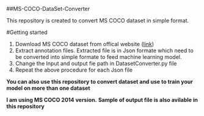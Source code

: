 ##MS-COCO-DataSet-Converter

This repository is created to convert MS COCO dataset in simple format.

#Getting started 
1. Download MS COCO dataset from offical website ([link](https://cocodataset.org/ "link"))
2. Extract annotation files. Extracted file is in Json formate which need to be converted into simple formate to feed machine learning model.
3. Change the Input and output fie path in DatasetConverter.py file 
4. Repeat the above procedure for each Json file

**You can also use this repository to convert dataset and use to train your model on more than one dataset**

**I am using MS COCO 2014 version.**
**Sample of output file is also avilable in this repository**
